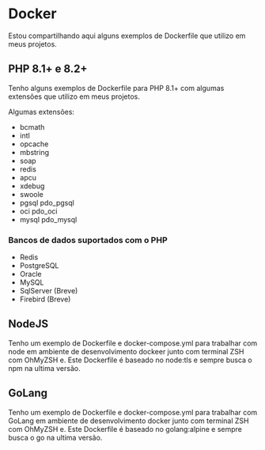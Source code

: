 # Docker

Estou compartilhando aqui alguns exemplos de Dockerfile que utilizo em meus projetos.

## PHP 8.1+ e 8.2+

Tenho alguns exemplos de Dockerfile para PHP 8.1+ com algumas extensões que utilizo em meus projetos.

Algumas extensões:

- bcmath
- intl
- opcache
- mbstring
- soap
- redis
- apcu
- xdebug
- swoole
- pgsql pdo_pgsql
- oci pdo_oci
- mysql pdo_mysql

### Bancos de dados suportados com o PHP

- Redis
- PostgreSQL
- Oracle
- MySQL
- SqlServer (Breve)
- Firebird (Breve)

## NodeJS

Tenho um exemplo de Dockerfile e docker-compose.yml para trabalhar com node em ambiente de desenvolvimento dockeer junto com terminal ZSH com OhMyZSH e. Este Dockerfile é baseado no node:tls e sempre busca o npm na ultima versão.

## GoLang

Tenho um exemplo de Dockerfile e docker-compose.yml para trabalhar com GoLang em ambiente de desenvolvimento docker junto com terminal ZSH com OhMyZSH e. Este Dockerfile é baseado no golang:alpine e sempre busca o go na ultima versão.
